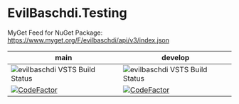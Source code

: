 # EvilBaschdi.Testing

MyGet Feed for NuGet Package: <https://www.myget.org/F/evilbaschdi/api/v3/index.json>

| main | develop |
| ------------- | ------------- |
| ![evilbaschdi VSTS Build Status](https://dev.azure.com/evilbaschdi/Main/_apis/build/status/Core/EvilBaschdi.Testing?branchName=main) | ![evilbaschdi VSTS Build Status](https://dev.azure.com/evilbaschdi/Main/_apis/build/status/Core/EvilBaschdi.Testing?branchName=develop)|
| [![CodeFactor](https://www.codefactor.io/repository/github/evilbaschdi/evilbaschdi.testing/badge/main)](https://www.codefactor.io/repository/github/evilbaschdi/evilbaschdi.testing/overview/main) | [![CodeFactor](https://www.codefactor.io/repository/github/evilbaschdi/evilbaschdi.testing/badge/develop)](https://www.codefactor.io/repository/github/evilbaschdi/evilbaschdi.testing/overview/develop) |
